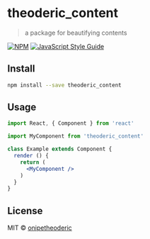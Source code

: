# theoderic_content

> a package for beautifying contents

[![NPM](https://img.shields.io/npm/v/theoderic_content.svg)](https://www.npmjs.com/package/theoderic_content) [![JavaScript Style Guide](https://img.shields.io/badge/code_style-standard-brightgreen.svg)](https://standardjs.com)

## Install

```bash
npm install --save theoderic_content
```

## Usage

```jsx
import React, { Component } from 'react'

import MyComponent from 'theoderic_content'

class Example extends Component {
  render () {
    return (
      <MyComponent />
    )
  }
}
```

## License

MIT © [onipetheoderic](https://github.com/onipetheoderic)

